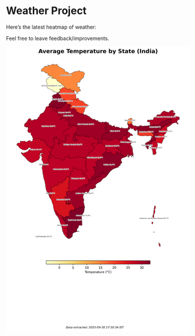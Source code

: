 # Weather Project

Here’s the latest heatmap of weather:

Feel free to leave feedback/improvements.

![India Heatmap](docs/assets/india_heatmap.png?v=DBC1B4)
